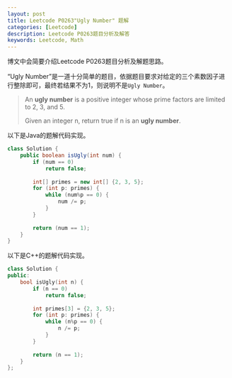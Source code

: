 ```yaml
---
layout: post
title: Leetcode P0263"Ugly Number" 题解
categories: [Leetcode]
description: Leetcode P0263题目分析及解答
keywords: Leetcode, Math
---
```


博文中会简要介绍Leetcode P0263题目分析及解题思路。

“Ugly Number”是一道十分简单的题目，依据题目要求对给定的三个素数因子进行整除即可，最终若结果不为1，则说明不是`Ugly Number`。

> An **ugly number** is a positive integer whose prime factors are limited to 2, 3, and 5.
> 
> Given an integer n, return true if n is an **ugly number**.

以下是Java的题解代码实现。
```java
class Solution {
    public boolean isUgly(int num) {
        if (num == 0)
            return false;
        
        int[] primes = new int[] {2, 3, 5};
        for (int p: primes) {
            while (num%p == 0) {
                num /= p;
            }
        }
        
        return (num == 1);
    }
}
```

以下是C++的题解代码实现。
```cpp
class Solution {
public:
    bool isUgly(int n) {
        if (n == 0)
            return false;
        
        int primes[3] = {2, 3, 5};
        for (int p: primes) {
            while (n%p == 0) {
                n /= p;
            }
        }
        
        return (n == 1);
    }
};
```